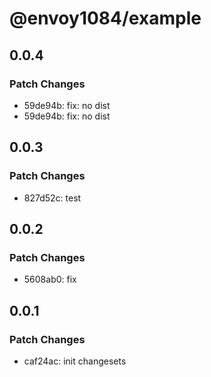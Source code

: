 # @envoy1084/example

## 0.0.4

### Patch Changes

-   59de94b: fix: no dist
-   59de94b: fix: no dist

## 0.0.3

### Patch Changes

-   827d52c: test

## 0.0.2

### Patch Changes

-   5608ab0: fix

## 0.0.1

### Patch Changes

-   caf24ac: init changesets
